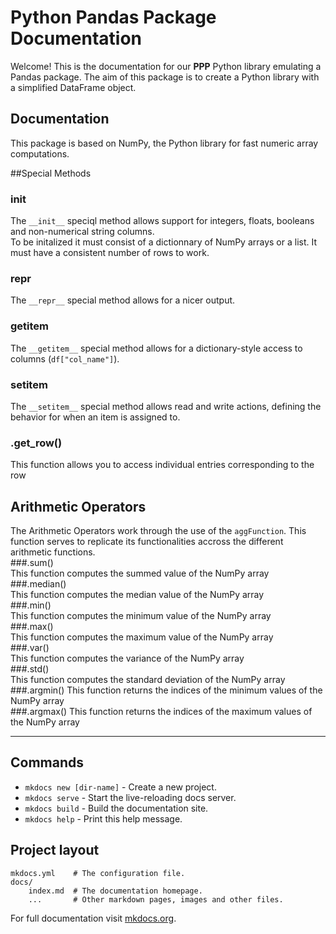 # Python Pandas Package Documentation

Welcome! This is the documentation for our **PPP** Python library emulating a Pandas package.
The aim of this package is to create a Python library with a simplified DataFrame object.

## Documentation

This package is based on NumPy, the Python library for fast numeric array computations.

##Special Methods  
### __init__
The `__init__` speciql method allows support for integers, floats, booleans and non-numerical string columns.  
To be initalized it must consist of a dictionnary of NumPy arrays or a list. It must have a consistent number of rows to work.  

### __repr__
The `__repr__` special method allows for a nicer output.

### __getitem__
The `__getitem__` special method allows for a dictionary-style access to columns (`df["col_name"]`).

### __setitem__
The `__setitem__` special method allows read and write actions, defining the behavior for when an item is assigned to.  

### .get_row()
This function allows you to access individual entries corresponding to the row  

## Arithmetic Operators  
The Arithmetic Operators work through the use of the `aggFunction`. This function serves to replicate its functionalities accross the different arithmetic functions.   
###.sum()  
This function computes the summed value of the NumPy array  
###.median()  
This function computes the median value of the NumPy array  
###.min()  
This function computes the minimum value of the NumPy array  
###.max()  
This function computes the maximum value of the NumPy array  
###.var()  
This function computes the variance of the NumPy array  
###.std()  
This function computes the standard deviation of the NumPy array  
###.argmin()
This function returns the indices of the minimum values of the NumPy array  
###.argmax()
This function returns the indices of the maximum values of the NumPy array  



-----------
## Commands

* `mkdocs new [dir-name]` - Create a new project.
* `mkdocs serve` - Start the live-reloading docs server.
* `mkdocs build` - Build the documentation site.
* `mkdocs help` - Print this help message.

## Project layout

    mkdocs.yml    # The configuration file.
    docs/
        index.md  # The documentation homepage.
        ...       # Other markdown pages, images and other files.

For full documentation visit [mkdocs.org](https://mkdocs.org).
